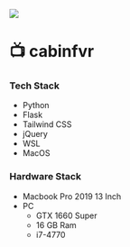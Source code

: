 ![](https://i.kym-cdn.com/entries/icons/original/000/052/772/dog_closing_eyes_meme_cover.jpg)

# 📺 cabinfvr 
### Tech Stack
- Python
- Flask
- Tailwind CSS
- jQuery
- WSL
- MacOS
### Hardware Stack
- Macbook Pro 2019 13 Inch
- PC
  - GTX 1660 Super
  - 16 GB Ram
  - i7-4770
